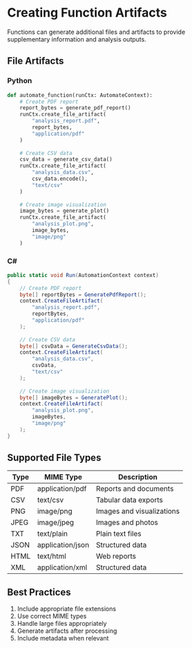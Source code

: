 # Creating Function Artifacts

Functions can generate additional files and artifacts to provide supplementary information and analysis outputs.

## File Artifacts

### Python
```python
def automate_function(runCtx: AutomateContext):
    # Create PDF report
    report_bytes = generate_pdf_report()
    runCtx.create_file_artifact(
        "analysis_report.pdf",
        report_bytes,
        "application/pdf"
    )
    
    # Create CSV data
    csv_data = generate_csv_data()
    runCtx.create_file_artifact(
        "analysis_data.csv",
        csv_data.encode(),
        "text/csv"
    )
    
    # Create image visualization
    image_bytes = generate_plot()
    runCtx.create_file_artifact(
        "analysis_plot.png",
        image_bytes,
        "image/png"
    )
```

### C#
```csharp
public static void Run(AutomationContext context)
{
    // Create PDF report
    byte[] reportBytes = GeneratePdfReport();
    context.CreateFileArtifact(
        "analysis_report.pdf",
        reportBytes,
        "application/pdf"
    );
    
    // Create CSV data
    byte[] csvData = GenerateCsvData();
    context.CreateFileArtifact(
        "analysis_data.csv",
        csvData,
        "text/csv"
    );
    
    // Create image visualization
    byte[] imageBytes = GeneratePlot();
    context.CreateFileArtifact(
        "analysis_plot.png",
        imageBytes,
        "image/png"
    );
}
```

## Supported File Types

| Type | MIME Type | Description |
|------|-----------|-------------|
| PDF | application/pdf | Reports and documents |
| CSV | text/csv | Tabular data exports |
| PNG | image/png | Images and visualizations |
| JPEG | image/jpeg | Images and photos |
| TXT | text/plain | Plain text files |
| JSON | application/json | Structured data |
| HTML | text/html | Web reports |
| XML | application/xml | Structured data |

## Best Practices

1. Include appropriate file extensions
2. Use correct MIME types
3. Handle large files appropriately
4. Generate artifacts after processing
5. Include metadata when relevant
